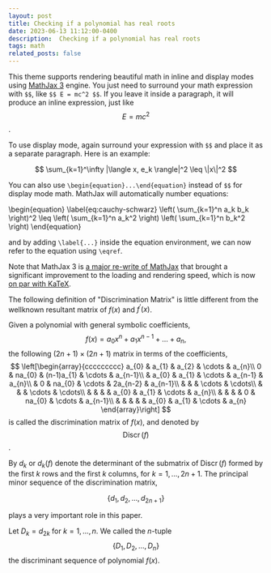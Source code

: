 ```yaml
---
layout: post
title: Checking if a polynomial has real roots
date: 2023-06-13 11:12:00-0400
description:  Checking if a polynomial has real roots
tags: math
related_posts: false
---
```

This theme supports rendering beautiful math in inline and display modes using [MathJax 3](https://www.mathjax.org/) engine. You just need to surround your math expression with `$$`, like `$$ E = mc^2 $$`. If you leave it inside a paragraph, it will produce an inline expression, just like $$ E = mc^2 $$.

To use display mode, again surround your expression with `$$` and place it as a separate paragraph. Here is an example:

$$
\sum_{k=1}^\infty |\langle x, e_k \rangle|^2 \leq \|x\|^2
$$

You can also use `\begin{equation}...\end{equation}` instead of `$$` for display mode math.
MathJax will automatically number equations:

\begin{equation}
\label{eq:cauchy-schwarz}
\left( \sum_{k=1}^n a_k b_k \right)^2 \leq \left( \sum_{k=1}^n a_k^2 \right) \left( \sum_{k=1}^n b_k^2 \right)
\end{equation}

and by adding `\label{...}` inside the equation environment, we can now refer to the equation using `\eqref`.

Note that MathJax 3 is [a major re-write of MathJax](https://docs.mathjax.org/en/latest/upgrading/whats-new-3.0.html) that brought a significant improvement to the loading and rendering speed, which is now [on par with KaTeX](http://www.intmath.com/cg5/katex-mathjax-comparison.php).

The following definition of "Discrimination Matrix" is little different
from the wellknown resultant matrix of $f(x)$ and $f^{\prime}(x)$.

Given a polynomial with general symbolic coefficients,
$$f(x)=a_{0}x^{n}+a_{1}x^{n-1}+\ldots+a_{n},$$ the following
$(2n+1)\times(2n+1)$ matrix in terms of the coefficients,
$$
\left[\begin{array}{ccccccccc}
a_{0} & a_{1} & a_{2} & \cdots & a_{n}\\
0 & na_{0} & (n-1)a_{1} & \cdots & a_{n-1}\\
 & a_{0} & a_{1} & \cdots & a_{n-1} & a_{n}\\
 & 0 & na_{0} & \cdots & 2a_{n-2} & a_{n-1}\\
 &  &  & \cdots & \cdots\\
 &  &  & \cdots & \cdots\\
 &  &  &  & a_{0} & a_{1} & \cdots & a_{n}\\
 &  &  &  & 0 & na_{0} & \cdots & a_{n-1}\\
 &  &  &  &  & a_{0} & a_{1} & \cdots & a_{n}
\end{array}\right]
$$ is called the discrimination matrix of $f(x)$, and
denoted by $$\operatorname{Discr}(f)$$.

By $d_{k}$ or $d_{k}(f)$ denote the determinant of the submatrix of
$\operatorname{Discr}(f)$ formed by the first $k$ rows and the first $k$
columns, for $k=1,\ldots,2n+1$. The principal minor sequence of the
discrimination matrix, 

$$
\{ d_{1},d_{2},\ldots,d_{2n+1}\}
$$

plays a very important role in this paper.

Let $D_{k}=d_{2k}$ for $k=1,\ldots,n$. We called the $n$-tuple
$$\left\{ D_{1},D_{2},\ldots,D_{n}\right\}$$ the discriminant sequence
of polynomial $f(x)$.
